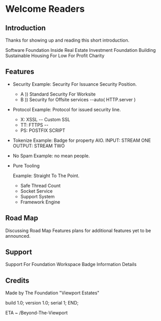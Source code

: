 # Welcome Readers
## Introduction
Thanks for showing up and reading this short introduction.

Software Foundation Inside Real Estate Investment Foundation
Building Sustainable Housing For Low For Profit Charity

## Features

+ Security
  Example: Security For Issuance Security Position.
    + A )) Standard Security For Worksite
    + B )) Security for Offsite services
  --auto( HTTP.server )
+ Protocol
  Example: Protocol for issued security line.
  + X: XSSL -- Custom SSL
  + TT: FTTPS -- 
  + PS: POSTFIX SCRIPT
+ Tokenize
  Example: Badge for property AIO.
   INPUT: STREAM ONE
  OUTPUT: STREAM TWO
+ No Spam
  Example: no mean people.
  
+ Pure Tooling

    Example: Straight To The Point.

   + Safe Thread Count
   + Socket Service
   + Support System
   + Framework Engine
  
## Road Map

Discussing Road Map Features plans for additional features yet to be announced.

## Support

Support For Foundation Workspace
  Badge Information Details

## Credits

Made by The Foundation "Viewport Estates"

build   1.0;
version 1.0;
serial    1;
END;


ETA ~ /Beyond-The-Viewport
